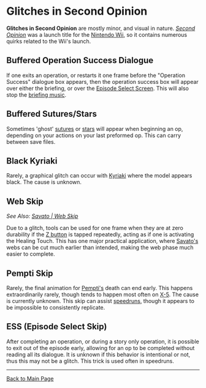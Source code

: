 # Glitches in Second Opinion

**Glitches in Second Opinion** are mostly minor, and visual in nature. *[Second Opinion](../SO.md)* was a launch title for the [Nintendo Wii](../../../general/hardware/Wii.md), so it contains numerous quirks related to the Wii's launch.

## Buffered Operation Success Dialogue

If one exits an operation, or restarts it one frame before the "Operation Success" dialogue box appears, then the operation success box will appear over either the briefing, or over the [Episode Select Screen](Episode_Select.md). This will also stop the [briefing music](../soundtrack/4-Operation_Briefing.md).

## Buffered Sutures/Stars

Sometimes 'ghost' [sutures](../../../general/tools/Sutures.md) or [stars](../../../general/Healing_Touch.md) will appear when beginning an op, depending on your actions on your last preformed op. This can carry between save files.

## Black Kyriaki

Rarely, a graphical glitch can occur with [Kyriaki](../../../diseases/GUILT/Kyriaki.md) where the model appears black. The cause is unknown.

## Web Skip

*See Also: [Savato \| Web Skip](../../../diseases/GUILT/Savato.md#Web_Skip)*

Due to a glitch, tools can be used for one frame when they are at zero durability if the [Z button](../../../general/hardware/Wiimote.md) is tapped repeatedly, acting as if one is activating the Healing Touch. This has one major practical application, where [Savato's](../../../diseases/GUILT/Savato.md) webs can be cut much earlier than intended, making the web phase much easier to complete.

## Pempti Skip

Rarely, the final animation for [Pempti's](../../../diseases/GUILT/Pempti.md) death can end early. This happens extraordinarily rarely, though tends to happen most often on [X-5](../episodes/X_5.md). The cause is currently unknown. This skip can assist [speedruns](../../../community/speedrunning/SO_Speedruning.md), though it appears to be impossible to consistently replicate.

## ESS (Episode Select Skip)

After completing an operation, or during a story only operation, it is possible to exit out of the episode early, allowing for an op to be completed without reading all its dialogue. It is unknown if this behavior is intentional or not, thus this may not be a glitch. This trick is used often in speedruns.

---

[Back to Main Page](/tc-wiki)